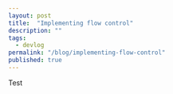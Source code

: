 ```yaml
---
layout: post
title:  "Implementing flow control"
description: ""
tags:
  - devlog
permalink: "/blog/implementing-flow-control"
published: true
---
```


<meta property="og:image" content="https://images.unsplash.com/photo-1521207418485-99c705420785?ixlib=rb-1.2.1&ixid=eyJhcHBfaWQiOjEyMDd9&auto=format&fit=crop&w=750&q=80"/>

Test
